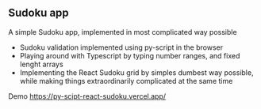 ## Sudoku app

A simple Sudoku app, implemented in most complicated way possible

- Sudoku validation implemented using py-script in the browser
- Playing around with Typescript by typing number ranges, and fixed lenght arrays
- Implementing the React Sudoku grid by simples dumbest way possible, while making things extraordinarily complicated at the same time

Demo https://py-scipt-react-sudoku.vercel.app/
